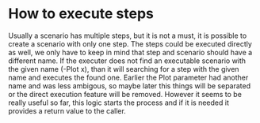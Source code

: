 # How to execute steps

Usually a scenario has multiple steps, but it is not a must, it is possible to create a scenario with only one step. The steps could be executed directly as well, we only have to keep in mind that step and scenario should have a different name. If the executer does not find an executable scenario with the given name (-Plot x), than it will searching for a step with the given name and executes the found one. Earlier the Plot parameter had another name and was less ambigous, so maybe later this things will be separated or the direct execution feature will be removed. However it seems to be really useful so far, this logic starts the process and if it is needed it provides a return value to the caller.